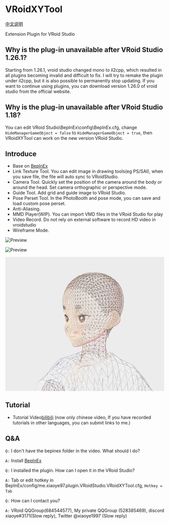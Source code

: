 # VRoidXYTool

[中文说明](README.md)

Extension Plugin for VRoid Studio

## Why is the plug-in unavailable after VRoid Studio 1.26.1?

Starting from 1.26.1, vroid studio changed mono to il2cpp, which resulted in all plugins becoming invalid and difficult to fix. I will try to remake the plugin under il2cpp, but it is also possible to permanently stop updating. If you want to continue using plugins, you can download version 1.26.0 of vroid studio from the official website.

## Why is the plug-in unavailable after VRoid Studio 1.18?
You can edit VRoid Studio\BepInEx\config\BepInEx.cfg, change `HideManagerGameObject = false` to `HideManagerGameObject = true`, then VRoidXYTool can work on the new version VRoid Studio.

## Introduce

- Base on [BeplnEx][1]
- Link Texture Tool. You can edit image in drawing tools(eg PS/SAI), when you save file, the file will auto sync to VRoidStudio.
- Camera Tool. Quickly set the position of the camera around the body or around the head. Set camera orthographic or perspective mode.
- Guide Tool. Add grid and guide image to VRoid Studio.
- Pose Perset Tool. In the PhotoBooth and pose mode, you can save and load custom pose perset.
- Anti-Aliasing.
- MMD Player(WIP). You can import VMD  files in the VRoid Studio for play
- Video Record. Do not rely on external software to record HD video in vroidstudio
- Wireframe Mode.

![Preview](LinkTexturePreview.gif)

![Preview](MMDPreview.gif)

![Preview](WireframePreview.png)

## Tutorial

- Tutorial Video[bilibili][2] (now only chinese video, If you have recorded tutorials in other languages, you can submit links to me.)

## Q&A

`Q:` I don't have the bepinex folder in the video. What should I do?

`A:` Install [BeplnEx][1]

`Q:` I installed the plugin. How can I open it in the VRoid Studio?

`A:` Tab or edit hotkey in BepInEx/config/me.xiaoye97.plugin.VRoidStudio.VRoidXYTool.cfg, `Hotkey = Tab`

`Q:` How can I contact you?

`A:` VRoid QQGroup(684544577), My private QQGroup (528385469), discord xiaoye#3171(Slow reply), Twitter @xiaoye1997 (Slow reply)

[1]: https://github.com/BepInEx/BepInEx/releases
[2]: https://www.bilibili.com/video/BV1TP4y1V7Qn/
[3]: https://www.bilibili.com/video/BV1BL41137Tc/